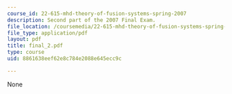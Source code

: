 ```yaml
---
course_id: 22-615-mhd-theory-of-fusion-systems-spring-2007
description: Second part of the 2007 Final Exam.
file_location: /coursemedia/22-615-mhd-theory-of-fusion-systems-spring-2007/8861638eef62e8c784e2088e645ecc9c_final_2.pdf
file_type: application/pdf
layout: pdf
title: final_2.pdf
type: course
uid: 8861638eef62e8c784e2088e645ecc9c

---
```

None